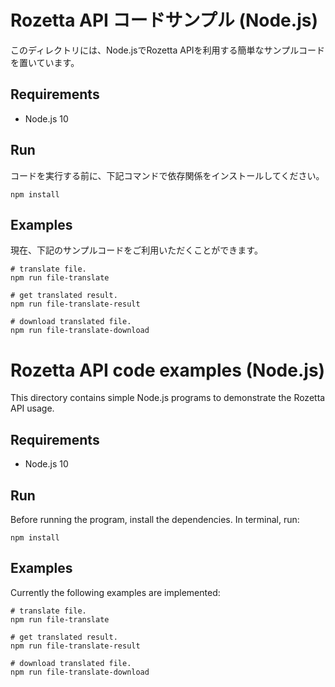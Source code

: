 # Rozetta API コードサンプル (Node.js)

このディレクトリには、Node.jsでRozetta APIを利用する簡単なサンプルコードを置いています。


## Requirements

* Node.js 10

## Run

コードを実行する前に、下記コマンドで依存関係をインストールしてください。

```
npm install
```

## Examples

現在、下記のサンプルコードをご利用いただくことができます。

```
# translate file.
npm run file-translate

# get translated result.
npm run file-translate-result

# download translated file.
npm run file-translate-download

```

# Rozetta API code examples (Node.js)

This directory contains simple Node.js programs to demonstrate the Rozetta API
usage.

## Requirements

* Node.js 10

## Run

Before running the program, install the dependencies. In terminal, run:

```
npm install
```

## Examples

Currently the following examples are implemented:

```
# translate file.
npm run file-translate

# get translated result.
npm run file-translate-result

# download translated file.
npm run file-translate-download
```

